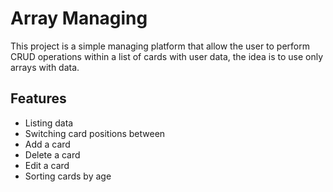 # Array Managing

This project is a simple managing platform that allow the user to perform CRUD operations within a list of cards with user data, the idea is to use only arrays with data.

## Features

* Listing data
* Switching card positions between
* Add a card
* Delete a card
* Edit a card
* Sorting cards by age


